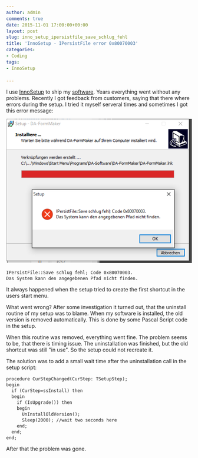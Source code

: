 ```yaml
---
author: admin
comments: true
date: 2015-11-01 17:00:00+00:00
layout: post
slug: inno_setup_ipersistfile_save_schlug_fehl
title: 'InnoSetup - IPersistFile error 0x80070003'
categories:
- Coding
tags:
- InnoSetup

---
```


I use [InnoSetup](http://www.jrsoftware.org/isinfo.php) to ship my [software](http://da-software.de/). Years everything went without any problems. Recently I got feedback from customers, saying that there where errors during the setup. I tried it myself serveral times and sometimes I got this error message:

![](/assets/uploads/2015/11/innosetup.png)	

	IPersistFile::Save schlug fehl; Code 0x80070003.
	Das System kann den angegebenen Pfad nicht finden.

It always happened when the setup tried to create the first shortcut in the users start menu.

What went wrong? After some investigation it turned out, that the uninstall routine of my setup was to blame. When my software is installed, the old version is removed automatically. This is done by some Pascal Script code in the setup.

When this routine was removed, everything went fine. The problem seems to be, that there is timing issue. The uninstallation was finished, but the old shortcut was still "in use". So the setup could not recreate it.

The solution was to add a small wait time after the uninstallation call in the setup script:

	procedure CurStepChanged(CurStep: TSetupStep);
	begin
	  if (CurStep=ssInstall) then
	  begin
	    if (IsUpgrade()) then
	    begin
	      UnInstallOldVersion();
	      Sleep(2000); //wait two seconds here
	    end;
	  end;
	end;

After that the problem was gone.